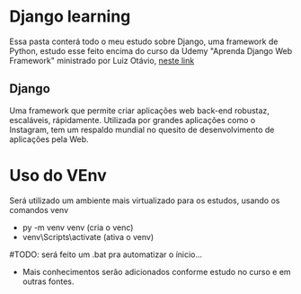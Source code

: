 # Django learning
Essa pasta conterá todo o meu estudo sobre Django, uma framework de Python,
estudo esse feito encima do curso da Udemy "Aprenda Django Web Framework" ministrado por Luiz Otávio, 
<a href=https://www.udemy.com/course/curso-de-django-web-framework-com-python-html-e-css/>neste link</a>

## Django
Uma framework que permite criar aplicações web back-end robustaz, escaláveis, rápidamente. Utilizada por grandes aplicações
como o Instagram, tem um respaldo mundial no quesito de desenvolvimento de aplicações pela Web.

# Uso do VEnv
Será utilizado um ambiente mais virtualizado para os estudos, usando os comandos venv

* py -m venv venv (cria o venc)
* venv\Scripts\activate (ativa o venv)

#TODO: será feito um .bat pra automatizar o ínicio...

* Mais conhecimentos serão adicionados conforme estudo no curso e em outras fontes.
